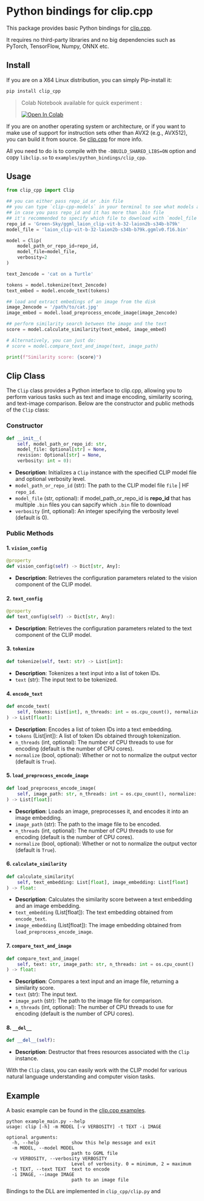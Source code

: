 # Python bindings for clip.cpp

This package provides basic Python bindings for [clip.cpp](https://github.com/monatis/clip.cpp).

It requires no third-party libraries and no big dependencies such as PyTorch, TensorFlow, Numpy, ONNX etc.

## Install

If you are on a X64 Linux distribution, you can simply Pip-install it:

```sh
pip install clip_cpp
```

> Colab Notebook available for quick experiment :
>
> <a href="https://colab.research.google.com/github/Yossef-Dawoad/clip.cpp/blob/add_colab_notebook_example/examples/python_bindings/notebooks/clipcpp_demo.ipynb" target="_blank"><img src="https://colab.research.google.com/assets/colab-badge.svg" alt="Open In Colab"/></a>

If you are on another operating system or architecture,
or if you want to make use of support for instruction sets other than AVX2 (e.g., AVX512),
you can build it from source.
Se [clip.cpp](https://github.com/monatis/clip.cpp) for more info.

All you need to do is to compile with the `-DBUILD_SHARED_LIBS=ON` option and copy `libclip.so` to `examples/python_bindings/clip_cpp`.

## Usage

```python
from clip_cpp import Clip

## you can either pass repo_id or .bin file
## you can type `clip-cpp-models` in your terminal to see what models are available for download
## in case you pass repo_id and it has more than .bin file
## it's recommended to specify which file to download with `model_file`
repo_id = 'Green-Sky/ggml_laion_clip-vit-b-32-laion2b-s34b-b79k'
model_file = 'laion_clip-vit-b-32-laion2b-s34b-b79k.ggmlv0.f16.bin'

model = Clip(
    model_path_or_repo_id=repo_id,
    model_file=model_file,
    verbosity=2
)

text_2encode = 'cat on a Turtle'

tokens = model.tokenize(text_2encode)
text_embed = model.encode_text(tokens)

## load and extract embedings of an image from the disk
image_2encode = '/path/to/cat.jpg'
image_embed = model.load_preprocess_encode_image(image_2encode)

## perform similarity search between the image and the text
score = model.calculate_similarity(text_embed, image_embed)

# Alternatively, you can just do:
# score = model.compare_text_and_image(text, image_path)

print(f"Similarity score: {score}")

```

## Clip Class

The `Clip` class provides a Python interface to clip.cpp, allowing you to perform various tasks such as text and image encoding, similarity scoring, and text-image comparison. Below are the constructor and public methods of the `Clip` class:

### Constructor

```python
def __init__(
    self, model_path_or_repo_id: str,
    model_file: Optional[str] = None,
    revision: Optional[str] = None,
    verbosity: int = 0):
```

-   **Description**: Initializes a `Clip` instance with the specified CLIP model file and optional verbosity level.
-   `model_path_or_repo_id` (str): The path to the CLIP model file `file` | HF `repo_id`.
-   `model_file` (str, optional): if model_path_or_repo_id is **repo_id** that has multiple `.bin` files you can sapcify which `.bin` file to download
-   `verbosity` (int, optional): An integer specifying the verbosity level (default is 0).

### Public Methods

#### 1. `vision_config`

```python
@property
def vision_config(self) -> Dict[str, Any]:
```

-   **Description**: Retrieves the configuration parameters related to the vision component of the CLIP model.

#### 2. `text_config`

```python
@property
def text_config(self) -> Dict[str, Any]:
```

-   **Description**: Retrieves the configuration parameters related to the text component of the CLIP model.

#### 3. `tokenize`

```python
def tokenize(self, text: str) -> List[int]:
```

-   **Description**: Tokenizes a text input into a list of token IDs.
-   `text` (str): The input text to be tokenized.

#### 4. `encode_text`

```python
def encode_text(
    self, tokens: List[int], n_threads: int = os.cpu_count(), normalize: bool = True
) -> List[float]:
```

-   **Description**: Encodes a list of token IDs into a text embedding.
-   `tokens` (List[int]): A list of token IDs obtained through tokenization.
-   `n_threads` (int, optional): The number of CPU threads to use for encoding (default is the number of CPU cores).
-   `normalize` (bool, optional): Whether or not to normalize the output vector (default is `True`).

#### 5. `load_preprocess_encode_image`

```python
def load_preprocess_encode_image(
    self, image_path: str, n_threads: int = os.cpu_count(), normalize: bool = True
) -> List[float]:
```

-   **Description**: Loads an image, preprocesses it, and encodes it into an image embedding.
-   `image_path` (str): The path to the image file to be encoded.
-   `n_threads` (int, optional): The number of CPU threads to use for encoding (default is the number of CPU cores).
-   `normalize` (bool, optional): Whether or not to normalize the output vector (default is `True`).

#### 6. `calculate_similarity`

```python
def calculate_similarity(
    self, text_embedding: List[float], image_embedding: List[float]
) -> float:
```

-   **Description**: Calculates the similarity score between a text embedding and an image embedding.
-   `text_embedding` (List[float]): The text embedding obtained from `encode_text`.
-   `image_embedding` (List[float]): The image embedding obtained from `load_preprocess_encode_image`.

#### 7. `compare_text_and_image`

```python
def compare_text_and_image(
    self, text: str, image_path: str, n_threads: int = os.cpu_count()
) -> float:
```

-   **Description**: Compares a text input and an image file, returning a similarity score.
-   `text` (str): The input text.
-   `image_path` (str): The path to the image file for comparison.
-   `n_threads` (int, optional): The number of CPU threads to use for encoding (default is the number of CPU cores).

#### 8. `__del__`

```python
def __del__(self):
```

-   **Description**: Destructor that frees resources associated with the `Clip` instance.

With the `Clip` class, you can easily work with the CLIP model for various natural language understanding and computer vision tasks.

## Example

A basic example can be found in the [clip.cpp examples](https://github.com/monatis/clip.cpp/blob/main/examples/python_bindings/example_main.py).

```
python example_main.py --help
usage: clip [-h] -m MODEL [-v VERBOSITY] -t TEXT -i IMAGE

optional arguments:
  -h, --help            show this help message and exit
  -m MODEL, --model MODEL
                        path to GGML file
  -v VERBOSITY, --verbosity VERBOSITY
                        Level of verbosity. 0 = minimum, 2 = maximum
  -t TEXT, --text TEXT  text to encode
  -i IMAGE, --image IMAGE
                        path to an image file
```

Bindings to the DLL are implemented in `clip_cpp/clip.py` and
